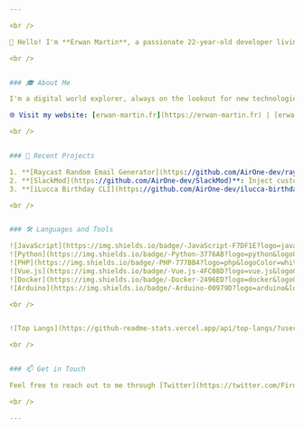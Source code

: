 ```yaml
---

<br />

👋 Hello! I'm **Erwan Martin**, a passionate 22-year-old developer living in Annecy, France. Welcome to my GitHub profile! 🇫🇷

<br />


### 🎓 About Me

I'm a digital world explorer, always on the lookout for new technologies and innovative ways to solve problems. My love for programming has led me to work on various exciting projects, ranging from Arduino to mobile apps.

🌐 Visit my website: [erwan-martin.fr](https://erwan-martin.fr) | [erwan-martin.com](https://erwan-martin.com)

<br />


### 🚀 Recent Projects

1. **[Raycast Random Email Generator](https://github.com/AirOne-dev/raycast-random-email-generator)**: Generate random emails on the fly! 💌
2. **[SlackMod](https://github.com/AirOne-dev/SlackMod)**: Inject custom JS/CSS in Slack Desktop app with this cool modification. 💬
3. **[iLucca Birthday CLI](https://github.com/AirOne-dev/ilucca-birthday-cli)**: Never forget a birthday of yout colleagues at work with this handy CLI tool. 🎂

<br />


### 🛠️ Languages and Tools

![JavaScript](https://img.shields.io/badge/-JavaScript-F7DF1E?logo=javascript&logoColor=black)
![Python](https://img.shields.io/badge/-Python-3776AB?logo=python&logoColor=white)
![PHP](https://img.shields.io/badge/-PHP-777BB4?logo=php&logoColor=white)
![Vue.js](https://img.shields.io/badge/-Vue.js-4FC08D?logo=vue.js&logoColor=white)
![Docker](https://img.shields.io/badge/-Docker-2496ED?logo=docker&logoColor=white)
![Arduino](https://img.shields.io/badge/-Arduino-00979D?logo=arduino&logoColor=white)

<br />


![Top Langs](https://github-readme-stats.vercel.app/api/top-langs/?username=AirOne-dev&layout=compact&theme=radical&hide=html,css,scss)

<br />


### 📫 Get in Touch

Feel free to reach out to me through [Twitter](https://twitter.com/Firologame) or [LinkedIn](https://www.linkedin.com/in/erwan-martin-352077187/). Happy coding! 💻

<br />

---
```

